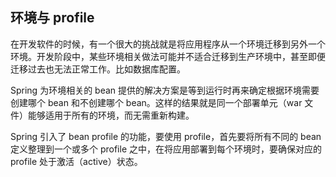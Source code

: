 ## 环境与 profile ##

在开发软件的时候，有一个很大的挑战就是将应用程序从一个环境迁移到另外一个环境。开发阶段中，某些环境相关做法可能并不适合迁移到生产环境中，甚至即便迁移过去也无法正常工作。比如数据库配置。

Spring 为环境相关的 bean 提供的解决方案是等到运行时再来确定根据环境需要创建哪个 bean 和不创建哪个 bean。这样的结果就是同一个部署单元（war 文件）能够适用于所有的环境，而无需重新构建。

Spring 引入了 bean profile 的功能，要使用 profile，首先要将所有不同的 bean 定义整理到一个或多个 profile 之中，在将应用部署到每个环境时，要确保对应的 profile 处于激活（active）状态。